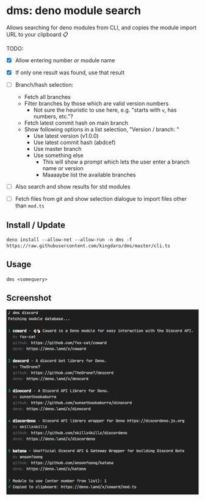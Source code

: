 # dms: deno module search

Allows searching for deno modules from CLI, and copies the module import URL to your clipboard 📋

TODO:

- [x] Allow entering number _or_ module name

- [x] If only one result was found, use that result

- [ ] Branch/hash selection:

  - Fetch all branches
  - Filter branches by those which are valid version numbers
    - Not sure the heuristic to use here, e.g. "starts with `v`, has numbers, etc."?
  - Fetch latest commit hash on main branch
  - Show following options in a list selection, "Version / branch: "
    - Use latest version (v1.0.0)
    - Use latest commit hash (abdcef)
    - Use master branch
    - Use something else
      - This will show a prompt which lets the user enter a branch name or version
      - Maaaaybe list the available branches

- [ ] Also search and show results for std modules
- [ ] Fetch files from git and show selection dialogue to import files other than `mod.ts`

## Install / Update

```
deno install --allow-net --allow-run -n dms -f https://raw.githubusercontent.com/kingdaro/dms/master/cli.ts
```

## Usage

```
dms <somequery>
```

## Screenshot

![dms cli screenshot](./screenshot.png)
